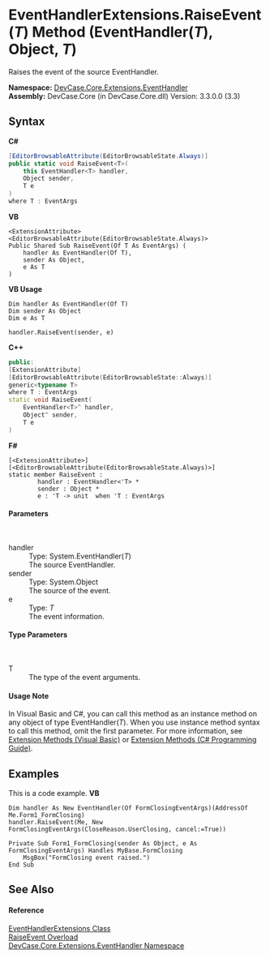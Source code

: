 # EventHandlerExtensions.RaiseEvent(*T*) Method (EventHandler(*T*), Object, *T*)
 

Raises the event of the source EventHandler.

**Namespace:**&nbsp;<a href="N_DevCase_Core_Extensions_EventHandler">DevCase.Core.Extensions.EventHandler</a><br />**Assembly:**&nbsp;DevCase.Core (in DevCase.Core.dll) Version: 3.3.0.0 (3.3)

## Syntax

**C#**<br />
``` C#
[EditorBrowsableAttribute(EditorBrowsableState.Always)]
public static void RaiseEvent<T>(
	this EventHandler<T> handler,
	Object sender,
	T e
)
where T : EventArgs

```

**VB**<br />
``` VB
<ExtensionAttribute>
<EditorBrowsableAttribute(EditorBrowsableState.Always)>
Public Shared Sub RaiseEvent(Of T As EventArgs) ( 
	handler As EventHandler(Of T),
	sender As Object,
	e As T
)
```

**VB Usage**<br />
``` VB Usage
Dim handler As EventHandler(Of T)
Dim sender As Object
Dim e As T

handler.RaiseEvent(sender, e)
```

**C++**<br />
``` C++
public:
[ExtensionAttribute]
[EditorBrowsableAttribute(EditorBrowsableState::Always)]
generic<typename T>
where T : EventArgs
static void RaiseEvent(
	EventHandler<T>^ handler, 
	Object^ sender, 
	T e
)
```

**F#**<br />
``` F#
[<ExtensionAttribute>]
[<EditorBrowsableAttribute(EditorBrowsableState.Always)>]
static member RaiseEvent : 
        handler : EventHandler<'T> * 
        sender : Object * 
        e : 'T -> unit  when 'T : EventArgs

```


#### Parameters
&nbsp;<dl><dt>handler</dt><dd>Type: System.EventHandler(*T*)<br />The source EventHandler.</dd><dt>sender</dt><dd>Type: System.Object<br />The source of the event.</dd><dt>e</dt><dd>Type: *T*<br />The event information.</dd></dl>

#### Type Parameters
&nbsp;<dl><dt>T</dt><dd>The type of the event arguments.</dd></dl>

#### Usage Note
In Visual Basic and C#, you can call this method as an instance method on any object of type EventHandler(*T*). When you use instance method syntax to call this method, omit the first parameter. For more information, see <a href="https://docs.microsoft.com/dotnet/visual-basic/programming-guide/language-features/procedures/extension-methods">Extension Methods (Visual Basic)</a> or <a href="https://docs.microsoft.com/dotnet/csharp/programming-guide/classes-and-structs/extension-methods">Extension Methods (C# Programming Guide)</a>.

## Examples
This is a code example. 
**VB**<br />
``` VB
Dim handler As New EventHandler(Of FormClosingEventArgs)(AddressOf Me.Form1_FormClosing)
handler.RaiseEvent(Me, New FormClosingEventArgs(CloseReason.UserClosing, cancel:=True))

Private Sub Form1_FormClosing(sender As Object, e As FormClosingEventArgs) Handles MyBase.FormClosing
    MsgBox("FormClosing event raised.")
End Sub
```


## See Also


#### Reference
<a href="T_DevCase_Core_Extensions_EventHandler_EventHandlerExtensions">EventHandlerExtensions Class</a><br /><a href="Overload_DevCase_Core_Extensions_EventHandler_EventHandlerExtensions_RaiseEvent">RaiseEvent Overload</a><br /><a href="N_DevCase_Core_Extensions_EventHandler">DevCase.Core.Extensions.EventHandler Namespace</a><br />